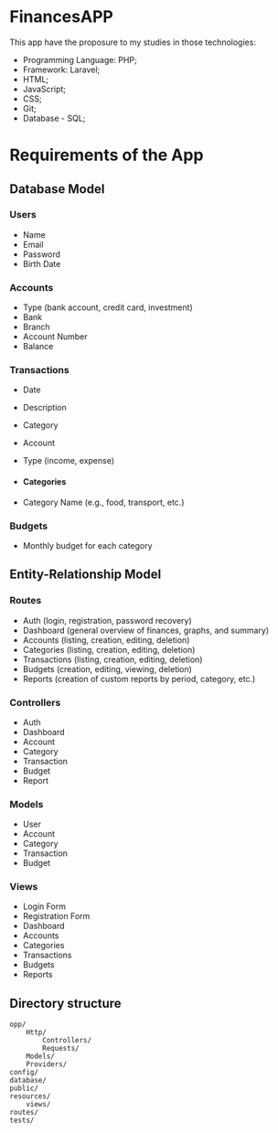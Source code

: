 # FinancesAPP

This app have the proposure to my studies in those technologies:

-   Programming Language: PHP;
-   Framework: Laravel;
-   HTML;
-   JavaScript;
-   CSS;
-   Git;
-   Database - SQL;

# Requirements of the App

## Database Model

### Users

-   Name
-   Email
-   Password
-   Birth Date

### Accounts

-   Type (bank account, credit card, investment)
-   Bank
-   Branch
-   Account Number
-   Balance

### Transactions

-   Date
-   Description
-   Category
-   Account
-   Type (income, expense)

-   #### Categories

-   Category Name (e.g., food, transport, etc.)

### Budgets

-   Monthly budget for each category

## Entity-Relationship Model

### Routes

-   Auth (login, registration, password recovery)
-   Dashboard (general overview of finances, graphs, and summary)
-   Accounts (listing, creation, editing, deletion)
-   Categories (listing, creation, editing, deletion)
-   Transactions (listing, creation, editing, deletion)
-   Budgets (creation, editing, viewing, deletion)
-   Reports (creation of custom reports by period, category, etc.)

### Controllers

-   Auth
-   Dashboard
-   Account
-   Category
-   Transaction
-   Budget
-   Report

### Models

-   User
-   Account
-   Category
-   Transaction
-   Budget

### Views

-   Login Form
-   Registration Form
-   Dashboard
-   Accounts
-   Categories
-   Transactions
-   Budgets
-   Reports

## Directory structure

    opp/
        Http/
            Controllers/
            Requests/
        Models/
        Providers/
    config/
    database/
    public/
    resources/
        views/
    routes/
    tests/
